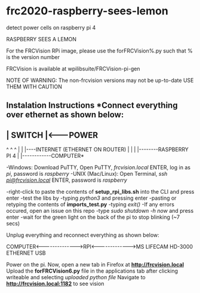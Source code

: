 # frc2020-raspberry-sees-lemon
detect power cells on raspberry pi 4

RASPBERRY SEES A LEMON

For the FRCVision RPi image, please use the forFRCVision%.py
such that % is the version number

FRCVision is available at wpilibsuite/FRCVision-pi-gen

NOTE OF WARNING:
The non-frcvision versions may not be up-to-date USE THEM WITH CAUTION

Instalation Instructions
*Connect everything over ethernet as shown below:
----------
| SWITCH |<---POWER
----------
^   ^   ^
|   |   |----INTERNET (ETHERNET ON ROUTER)
|   |
|   |--------RASPBERRY PI 4
|
|------------COMPUTER*

-Windows: Download PuTTY, Open PuTTY, *frcvision.local* ENTER, log in as *pi*, password is *raspberry*
-UNIX (Mac/Linux): Open Terminal, *ssh pi@frcvision.local* ENTER, password is *raspberry*

-right-click to paste the contents of **setup_rpi_libs.sh** into the CLI and press enter
-test the libs by
   -typing *python3* and pressing enter
   -pasting or retyping the contents of **imports_test.py**
   -typing *exit()*
   -If any errors occured, open an issue on this repo
-type *sudo shutdown -h now* and press enter
-wait for the green light on the back of the pi to stop blinking (~7 secs)

Unplug everything and reconnect everything as shown below:

COMPUTER<-------------->RPI<------------->MS LIFECAM HD-3000
            ETHERNET             USB

Power on the pi. 
Now, open a new tab in Firefox at **http://frcvision.local**
Upload the **forFRCVision6.py** file in the applications tab after clicking writeable and selecting *uploaded python file*
Navigate to **http://frcvision.local:1182** to see vision
